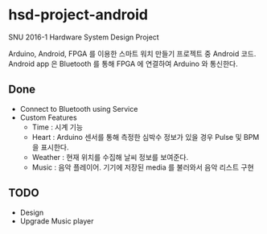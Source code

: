 # hsd-project-android
SNU 2016-1 Hardware System Design Project

Arduino, Android, FPGA 를 이용한 스마트 워치 만들기 프로젝트 중 Android 코드. Android app 은 Bluetooth 를 통해 FPGA 에 연결하여 Arduino 와 통신한다.

## Done
- Connect to Bluetooth using Service
- Custom Features
    - Time : 시계 기능
    - Heart : Arduino 센서를 통해 측정한 심박수 정보가 있을 경우 Pulse 및 BPM 을 표시한다.
    - Weather : 현재 위치를 수집해 날씨 정보를 보여준다.
    - Music : 음악 플레이어. 기기에 저장된 media 를 불러와서 음악 리스트 구현

## TODO
- Design
- Upgrade Music player
